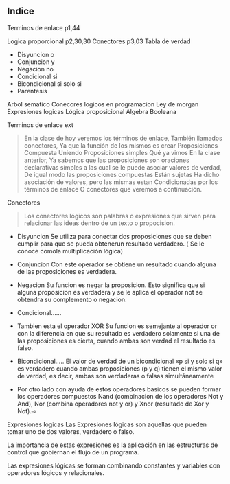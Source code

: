 ## Indice

Terminos de enlace p1,44

Logica proporcional p2,30,30
Conectores p3,03
Tabla de verdad
 - Disyuncion o
- Conjuncion y
- Negacion no
- Condicional si
- Bicondicional si solo si
- Parentesis

Arbol sematico
Conecores logicos en programacion
Ley de morgan
Expresiones logicas
Lógica proposicional
Algebra Booleana


Terminos de enlace ext

> En la clase de hoy veremos los términos de enlace, También llamados conectores, Ya que la función de los mismos es crear Proposiciones Compuesta Uniendo Proposiciones simples Qué ya vimos En la clase anterior, Ya sabemos que las proposiciones son oraciones declarativas simples a las cual se le puede asociar valores de verdad, De igual modo las proposiciones compuestas Están sujetas Ha dicho asociación de valores, pero las mismas estan Condicionadas por los términos de enlace O conectores que veremos a continuación.

Conectores
>Los conectores lógicos son palabras o expresiones que sirven para relacionar las ideas
dentro de un texto o propocision.
 
- Disyuncion
Se utiliza para conectar dos proposiciones que se deben cumplir para que se pueda obtenerun resultado verdadero. ( Se le conoce comola multiplicación lógica)

-  Conjuncion 
Con este operador se obtiene un resultado cuando alguna de las proposiciones es verdadera.

- Negacion 
Su funcion es negar la proposicion. Esto significa que si alguna proposicion es verdadera y se le aplica el operador not se obtendra su complemento o negacion.

- Condicional......

- Tambien esta el operador XOR
Su funcion es semejante al operador or con la diferencia en que su resultado es verdadero solamente si una de las proposiciones es cierta, cuando ambas son verdad el resultado es falso.

- Bicondicional..... El valor de verdad de un bicondicional «p si y solo si q» es verdadero cuando ambas proposiciones (p y q) tienen el mismo valor de verdad, es decir, ambas son verdaderas o falsas simultáneamente

- Por otro lado con ayuda de estos operadores basicos se pueden formar los operadores compuestos Nand (combinacion de los operadores Not y And), Nor (combina operadores not y or) y Xnor (resultado de Xor y Not).⇨

 Expresiones logicas
Las Expresiones lógicas son aquellas que pueden tomar uno de dos valores, verdadero o falso. 

La importancia de estas expresiones es la aplicación en las estructuras de control que gobiernan el flujo de un programa.

Las expresiones lógicas se forman combinando constantes y variables con operadores lógicos y relacionales.
